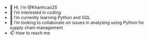 - 👋 Hi, I’m @Khanhcao25
- 👀 I’m interested in coding
- 🌱 I’m currently learning Python and SQL
- 💞️ I’m looking to collaborate on issues in analysing using Python for supply chain management
- 📫 How to reach me 

<!---
Khanhcao25/Khanhcao25 is a ✨ special ✨ repository because its `README.md` (this file) appears on your GitHub profile.
You can click the Preview link to take a look at your changes.
--->
